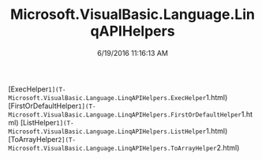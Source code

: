 ﻿---
title: Microsoft.VisualBasic.Language.LinqAPIHelpers
date: 6/19/2016 11:16:13 AM
---

[ExecHelper`1](T-Microsoft.VisualBasic.Language.LinqAPIHelpers.ExecHelper`1.html)
[FirstOrDefaultHelper`1](T-Microsoft.VisualBasic.Language.LinqAPIHelpers.FirstOrDefaultHelper`1.html)
[ListHelper`1](T-Microsoft.VisualBasic.Language.LinqAPIHelpers.ListHelper`1.html)
[ToArrayHelper`2](T-Microsoft.VisualBasic.Language.LinqAPIHelpers.ToArrayHelper`2.html)
